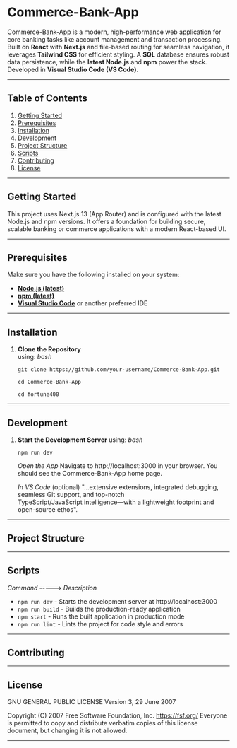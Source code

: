 # Commerce-Bank-App
Commerce-Bank-App is a modern, high-performance web application for core banking tasks like account management and transaction processing. Built on **React** with **Next.js** and file-based routing for seamless navigation, it leverages **Tailwind CSS** for efficient styling. A **SQL** database ensures robust data persistence, while the **latest Node.js** and **npm** power the stack. Developed in **Visual Studio Code (VS Code)**.


---

## Table of Contents

1. [Getting Started](#getting-started)
2. [Prerequisites](#prerequisites)
3. [Installation](#installation)
4. [Development](#development)
5. [Project Structure](#project-structure)
6. [Scripts](#scripts)
7. [Contributing](#contributing)
8. [License](#license)

---

## Getting Started

This project uses Next.js 13 (App Router) and is configured with the latest Node.js and npm versions. It offers a foundation for building secure, scalable banking or commerce applications with a modern React-based UI.

---

## Prerequisites

Make sure you have the following installed on your system:

- [**Node.js (latest)**](https://nodejs.org/en/)  
- [**npm (latest)**](https://www.npmjs.com/)  
- [**Visual Studio Code**](https://code.visualstudio.com/) or another preferred IDE

---

## Installation

1. **Clone the Repository**  
   using: *bash*
   
   `git clone https://github.com/your-username/Commerce-Bank-App.git`
   
   `cd Commerce-Bank-App`
   
   `cd fortune400`  

---

## Development

1. **Start the Development Server**
   using: *bash* 

   `npm run dev`
   
   *Open the App*
   Navigate to http://localhost:3000 in your browser. You should see the Commerce-Bank-App home 
   page.
   
   *In VS Code* (optional)
   "...extensive extensions, integrated debugging, seamless Git support, and top-notch       
    TypeScript/JavaScript intelligence—with a lightweight footprint and open-source ethos".

---

## Project Structure

---

## Scripts

*Command* -----> *Description*
- `npm run dev` - Starts the development server at http://localhost:3000
- `npm run build` - Builds the production-ready application
- `npm start` - Runs the built application in production mode
- `npm run lint` - Lints the project for code style and errors

---

## Contributing

---

## License

GNU GENERAL PUBLIC LICENSE
                       Version 3, 29 June 2007

 Copyright (C) 2007 Free Software Foundation, Inc. <https://fsf.org/>
 Everyone is permitted to copy and distribute verbatim copies
 of this license document, but changing it is not allowed.

---
